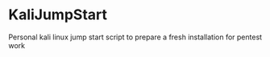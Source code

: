 # KaliJumpStart
Personal kali linux jump start script to prepare a fresh installation for pentest work
